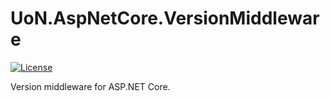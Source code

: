 UoN.AspNetCore.VersionMiddleware
===============
[![License](https://img.shields.io/badge/licence-MIT-blue.svg)](https://opensource.org/licenses/MIT)

Version middleware for ASP.NET Core.
